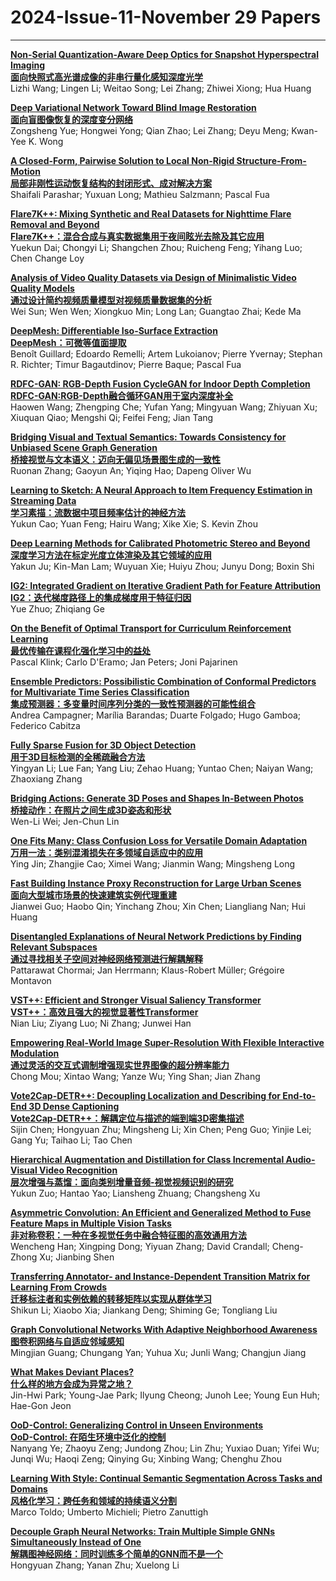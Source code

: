 # 2024-Issue-11-November 29 Papers

----

**[Non-Serial Quantization-Aware Deep Optics for Snapshot Hyperspectral Imaging](https://ieeexplore.ieee.org/document/10591456/)**  
**[面向快照式高光谱成像的非串行量化感知深度光学](https://mp.weixin.qq.com/s/Kvt4RrFizJU7No_5CCazkQ)**  
Lizhi Wang; Lingen Li; Weitao Song; Lei Zhang; Zhiwei Xiong; Hua Huang  

**[Deep Variational Network Toward Blind Image Restoration](https://ieeexplore.ieee.org/document/10433564/)**  
**[面向盲图像恢复的深度变分网络](https://mp.weixin.qq.com/s/cWgLgJbiSFrEhB2bSkdO9A)**  
Zongsheng Yue; Hongwei Yong; Qian Zhao; Lei Zhang; Deyu Meng; Kwan-Yee K. Wong  

**[A Closed-Form, Pairwise Solution to Local Non-Rigid Structure-From-Motion](https://ieeexplore.ieee.org/document/10492858/)**  
**[局部非刚性运动恢复结构的封闭形式、成对解决方案](https://mp.weixin.qq.com/s/aeT8jW3qqHK_pdPO8CQ1Mw)**  
Shaifali Parashar; Yuxuan Long; Mathieu Salzmann; Pascal Fua  

**[Flare7K++: Mixing Synthetic and Real Datasets for Nighttime Flare Removal and Beyond](https://ieeexplore.ieee.org/document/10541091/)**  
**[Flare7K++：混合合成与真实数据集用于夜间眩光去除及其它应用](https://mp.weixin.qq.com/s/LDRfVHy4oabemmdNRncjvg)**  
Yuekun Dai; Chongyi Li; Shangchen Zhou; Ruicheng Feng; Yihang Luo; Chen Change Loy  

**[Analysis of Video Quality Datasets via Design of Minimalistic Video Quality Models](https://ieeexplore.ieee.org/document/10499199/)**  
**[通过设计简约视频质量模型对视频质量数据集的分析](https://mp.weixin.qq.com/s/Y1675g2e_WXK2O-wUc9N1w)**  
Wei Sun; Wen Wen; Xiongkuo Min; Long Lan; Guangtao Zhai; Kede Ma  

**[DeepMesh: Differentiable Iso-Surface Extraction](https://ieeexplore.ieee.org/document/10506652/)**  
**[DeepMesh：可微等值面提取](https://mp.weixin.qq.com/s/q29HOwQeR343V4ohdAzZNA)**  
Benoît Guillard; Edoardo Remelli; Artem Lukoianov; Pierre Yvernay; Stephan R. Richter; Timur Bagautdinov; Pierre Baque; Pascal Fua  

**[RDFC-GAN: RGB-Depth Fusion CycleGAN for Indoor Depth Completion](https://ieeexplore.ieee.org/document/10497905/)**  
**[RDFC-GAN:RGB-Depth融合循环GAN用于室内深度补全](https://mp.weixin.qq.com/s/J9v_N37KkMagKTebIG-ZwQ)**  
Haowen Wang; Zhengping Che; Yufan Yang; Mingyuan Wang; Zhiyuan Xu; Xiuquan Qiao; Mengshi Qi; Feifei Feng; Jian Tang  

**[Bridging Visual and Textual Semantics: Towards Consistency for Unbiased Scene Graph Generation](https://ieeexplore.ieee.org/document/10502321/)**  
**[桥接视觉与文本语义：迈向无偏见场景图生成的一致性](https://mp.weixin.qq.com/s/iEMHEqbi9tddsLi1uKdE_g)**  
Ruonan Zhang; Gaoyun An; Yiqing Hao; Dapeng Oliver Wu  

**[Learning to Sketch: A Neural Approach to Item Frequency Estimation in Streaming Data](https://ieeexplore.ieee.org/document/10499867/)**  
**[学习素描：流数据中项目频率估计的神经方法](https://mp.weixin.qq.com/s/byNUMkuhl_BIuuktaWufZg)**  
Yukun Cao; Yuan Feng; Hairu Wang; Xike Xie; S. Kevin Zhou  

**[Deep Learning Methods for Calibrated Photometric Stereo and Beyond](https://ieeexplore.ieee.org/document/10497891/)**  
**[深度学习方法在标定光度立体渲染及其它领域的应用](https://mp.weixin.qq.com/s/JqnyLYtqJ2vDTk1dsbeUtw)**  
Yakun Ju; Kin-Man Lam; Wuyuan Xie; Huiyu Zhou; Junyu Dong; Boxin Shi  

**[IG2: Integrated Gradient on Iterative Gradient Path for Feature Attribution](https://ieeexplore.ieee.org/document/10497902/)**  
**[IG2：迭代梯度路径上的集成梯度用于特征归因](https://mp.weixin.qq.com/s/mpAYeZbsYfQre6vPKBtujg)**  
Yue Zhuo; Zhiqiang Ge  

**[On the Benefit of Optimal Transport for Curriculum Reinforcement Learning](https://ieeexplore.ieee.org/document/10502148/)**  
**[最优传输在课程化强化学习中的益处](https://mp.weixin.qq.com/s/LXOwaUocGUiwc4Mptuvg1g)**  
Pascal Klink; Carlo D'Eramo; Jan Peters; Joni Pajarinen  

**[Ensemble Predictors: Possibilistic Combination of Conformal Predictors for Multivariate Time Series Classification](https://ieeexplore.ieee.org/document/10497903/)**  
**[集成预测器：多变量时间序列分类的一致性预测器的可能性组合](https://mp.weixin.qq.com/s/OKWVdapBbWBp6meoMVuVKA)**  
Andrea Campagner; Marília Barandas; Duarte Folgado; Hugo Gamboa; Federico Cabitza  

**[Fully Sparse Fusion for 3D Object Detection](https://ieeexplore.ieee.org/document/10506794/)**  
**[用于3D目标检测的全稀疏融合方法](https://mp.weixin.qq.com/s/6222eVjRKoen2uTrlxGqWQ)**  
Yingyan Li; Lue Fan; Yang Liu; Zehao Huang; Yuntao Chen; Naiyan Wang; Zhaoxiang Zhang  

**[Bridging Actions: Generate 3D Poses and Shapes In-Between Photos](https://ieeexplore.ieee.org/document/10497888/)**  
**[桥接动作：在照片之间生成3D姿态和形状](https://mp.weixin.qq.com/s/Q-ORhbQBBeqHqVWsr1koFg)**  
Wen-Li Wei; Jen-Chun Lin  

**[One Fits Many: Class Confusion Loss for Versatile Domain Adaptation](https://ieeexplore.ieee.org/document/10506994/)**  
**[万用一法：类别混淆损失在多领域自适应中的应用](https://mp.weixin.qq.com/s/Pm3w7GgNgdJUmhSlq7U9SQ)**  
Ying Jin; Zhangjie Cao; Ximei Wang; Jianmin Wang; Mingsheng Long  

**[Fast Building Instance Proxy Reconstruction for Large Urban Scenes](https://ieeexplore.ieee.org/document/10499907/)**  
**[面向大型城市场景的快速建筑实例代理重建](https://mp.weixin.qq.com/s/CLXCBzLNjThKHefFwDc-7w)**  
Jianwei Guo; Haobo Qin; Yinchang Zhou; Xin Chen; Liangliang Nan; Hui Huang  

**[Disentangled Explanations of Neural Network Predictions by Finding Relevant Subspaces](https://ieeexplore.ieee.org/document/10497845/)**  
**[通过寻找相关子空间对神经网络预测进行解耦解释](https://mp.weixin.qq.com/s/a1-MFqikq2mByubMaz0eBA)**  
Pattarawat Chormai; Jan Herrmann; Klaus-Robert Müller; Grégoire Montavon  

**[VST++: Efficient and Stronger Visual Saliency Transformer](https://ieeexplore.ieee.org/document/10497889/)**  
**[VST++：高效且强大的视觉显著性Transformer](https://mp.weixin.qq.com/s/K7JHyhGtXIZvM167KJezKQ)**  
Nian Liu; Ziyang Luo; Ni Zhang; Junwei Han  

**[Empowering Real-World Image Super-Resolution With Flexible Interactive Modulation](https://ieeexplore.ieee.org/document/10505802/)**  
**[通过灵活的交互式调制增强现实世界图像的超分辨率能力](https://mp.weixin.qq.com/s/gJj8lU906X99P4HF09OC_A)**  
Chong Mou; Xintao Wang; Yanze Wu; Ying Shan; Jian Zhang  

**[Vote2Cap-DETR++: Decoupling Localization and Describing for End-to-End 3D Dense Captioning](https://ieeexplore.ieee.org/document/10496863/)**  
**[Vote2Cap-DETR++：解耦定位与描述的端到端3D密集描述](https://mp.weixin.qq.com/s/Xhxr98ZTbV6rN5NNAY4Rkw)**  
Sijin Chen; Hongyuan Zhu; Mingsheng Li; Xin Chen; Peng Guo; Yinjie Lei; Gang Yu; Taihao Li; Tao Chen  

**[Hierarchical Augmentation and Distillation for Class Incremental Audio-Visual Video Recognition](https://ieeexplore.ieee.org/document/10497880/)**  
**[层次增强与蒸馏：面向类别增量音频-视觉视频识别的研究](https://mp.weixin.qq.com/s/q7Fi3hIVhGsF_Iqp0RHmEg)**  
Yukun Zuo; Hantao Yao; Liansheng Zhuang; Changsheng Xu  

**[Asymmetric Convolution: An Efficient and Generalized Method to Fuse Feature Maps in Multiple Vision Tasks](https://ieeexplore.ieee.org/document/10530458/)**  
**[非对称卷积：一种在多视觉任务中融合特征图的高效通用方法](https://mp.weixin.qq.com/s/vN6-GqZ888oT3ayuWZccvg)**  
Wencheng Han; Xingping Dong; Yiyuan Zhang; David Crandall; Cheng-Zhong Xu; Jianbing Shen  

**[Transferring Annotator- and Instance-Dependent Transition Matrix for Learning From Crowds](https://ieeexplore.ieee.org/document/10497879/)**  
**[迁移标注者和实例依赖的转移矩阵以实现从群体学习](https://mp.weixin.qq.com/s/IssBvJ7uzvuqMmybq22LZQ)**  
Shikun Li; Xiaobo Xia; Jiankang Deng; Shiming Ge; Tongliang Liu  

**[Graph Convolutional Networks With Adaptive Neighborhood Awareness](https://ieeexplore.ieee.org/document/10505798/)**  
**[图卷积网络与自适应邻域感知](https://mp.weixin.qq.com/s/mREZRdnCRtNCzQg3_aRTEg)**   
Mingjian Guang; Chungang Yan; Yuhua Xu; Junli Wang; Changjun Jiang  

**[What Makes Deviant Places?](https://ieeexplore.ieee.org/document/10508107/)**  
**[什么样的地方会成为异常之地？](https://mp.weixin.qq.com/s/7HiEProsmGetli0l9HzzQA)**   
Jin-Hwi Park; Young-Jae Park; Ilyung Cheong; Junoh Lee; Young Eun Huh; Hae-Gon Jeon  
 
**[OoD-Control: Generalizing Control in Unseen Environments](https://ieeexplore.ieee.org/document/10510598/)**  
**[OoD-Control: 在陌生环境中泛化的控制](https://mp.weixin.qq.com/s/KO04UezlROz9clvtsC311g)**  
Nanyang Ye; Zhaoyu Zeng; Jundong Zhou; Lin Zhu; Yuxiao Duan; Yifei Wu; Junqi Wu; Haoqi Zeng; Qinying Gu; Xinbing Wang; Chenghu Zhou  

**[Learning With Style: Continual Semantic Segmentation Across Tasks and Domains](https://ieeexplore.ieee.org/document/10521870/)**  
**[风格化学习：跨任务和领域的持续语义分割](https://mp.weixin.qq.com/s/gIS9SDrgkYtYfi2d_zBN0A)**  
Marco Toldo; Umberto Michieli; Pietro Zanuttigh  

**[Decouple Graph Neural Networks: Train Multiple Simple GNNs Simultaneously Instead of One](https://ieeexplore.ieee.org/document/10507024/)**  
**[解耦图神经网络：同时训练多个简单的GNN而不是一个](https://mp.weixin.qq.com/s/9PcKLeL8KXSVy9-L6TyMcw)**  
Hongyuan Zhang; Yanan Zhu; Xuelong Li  
